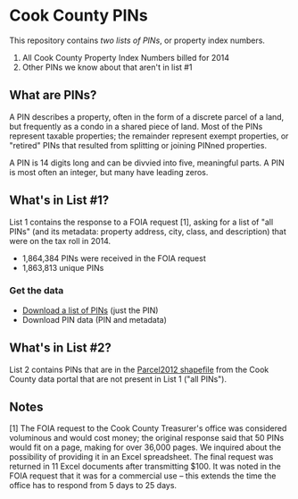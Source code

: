 # Cook County PINs

This repository contains *two lists of PINs*, or property index numbers. 

1. All Cook County Property Index Numbers billed for 2014
2. Other PINs we know about that aren't in list #1

## What are PINs?
A PIN describes a property, often in the form of a discrete parcel of a land, but frequently as a condo in a shared piece of land. Most of the PINs represent taxable properties; the remainder represent exempt properties, or "retired" PINs that resulted from splitting or joining PINned properties. 

A PIN is 14 digits long and can be divvied into five, meaningful parts. A PIN is most often an integer, but many have leading zeros.

## What's in List #1?
List 1 contains the response to a FOIA request [1], asking for a list of "all PINs" (and its metadata: property address, city, class, and description) that were on the tax roll in 2014. 

* 1,864,384 PINs were received in the FOIA request
* 1,863,813 unique PINs

### Get the data
* [Download a list of PINs](https://github.com/ChicagoCityscape/pins/blob/master/all_cook_pins_1863813.csv.zip) (just the PIN)
* Download PIN data (PIN and metadata)

## What's in List #2?
List 2 contains PINs that are in the [Parcel2012 shapefile](https://datacatalog.cookcountyil.gov/GIS-Maps/ccgisdata-Parcel-2012/e62c-6rz8) from the Cook County data portal that are not present in List 1 ("all PINs"). 

## Notes
[1] The FOIA request to the Cook County Treasurer's office was considered voluminous and would cost money; the original response said that 50 PINs would fit on a page, making for over 36,000 pages. We inquired about the possibility of providing it in an Excel spreadsheet. The final request was returned in 11 Excel documents after transmitting $100. It was noted in the FOIA request that it was for a commercial use – this extends the time the office has to respond from 5 days to 25 days. 
